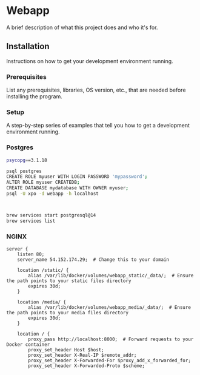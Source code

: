 # Webapp

A brief description of what this project does and who it's for.

## Installation

Instructions on how to get your development environment running.

### Prerequisites

List any prerequisites, libraries, OS version, etc., that are needed before installing the program.

### Setup

A step-by-step series of examples that tell you how to get a development environment running.
### Postgres

```bash
psycopg==3.1.18

psql postgres
CREATE ROLE myuser WITH LOGIN PASSWORD 'mypassword';
ALTER ROLE myuser CREATEDB;
CREATE DATABASE mydatabase WITH OWNER myuser;
psql -U xpo -d webapp -h localhost



brew services start postgresql@14
brew services list
```

### NGINX
```
server {
    listen 80;
    server_name 54.152.174.29;  # Change this to your domain

    location /static/ {
        alias /var/lib/docker/volumes/webapp_static/_data/;  # Ensure the path points to your static files directory
        expires 30d;
    }

    location /media/ {
        alias /var/lib/docker/volumes/webapp_media/_data/;  # Ensure the path points to your media files directory
        expires 30d;
    }

    location / {
        proxy_pass http://localhost:8000;  # Forward requests to your Docker container
        proxy_set_header Host $host;
        proxy_set_header X-Real-IP $remote_addr;
        proxy_set_header X-Forwarded-For $proxy_add_x_forwarded_for;
        proxy_set_header X-Forwarded-Proto $scheme;
```
